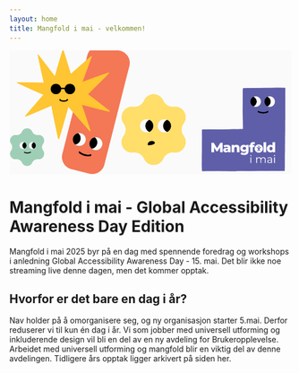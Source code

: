 ```yaml
---
layout: home 
title: Mangfold i mai - velkommen!
---
```


![mim-figurer - blobs med forskjellige ansikter og farger](assets/images/mim-top4.png)

# Mangfold i mai - Global Accessibility Awareness Day Edition

Mangfold i mai 2025 byr på en dag med spennende foredrag og workshops i anledning Global Accessibility Awareness Day - 15. mai.
Det blir ikke noe streaming live denne dagen, men det kommer opptak.

## Hvorfor er det bare en dag i år?
Nav holder på å omorganisere seg, og ny organisasjon starter 5.mai. Derfor reduserer vi til kun én dag i år. Vi som jobber med universell utforming og inkluderende design vil bli en del av en ny avdeling for Brukeropplevelse. Arbeidet med universell utforming og mangfold blir en viktig del av denne avdelingen.
Tidligere års opptak ligger arkivert på siden her.
